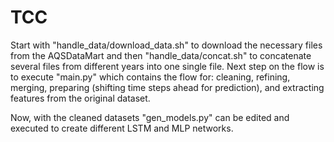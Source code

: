 # TCC

Start with "handle_data/download_data.sh" to download the necessary files from the AQSDataMart and then "handle_data/concat.sh" to concatenate several files from different years into one single file. Next step on the flow is to execute "main.py" which contains the flow for: cleaning, refining, merging, preparing (shifting time steps ahead for prediction), and extracting features from the original dataset.

Now, with the cleaned datasets "gen_models.py" can be edited and executed to create different LSTM and MLP networks.
